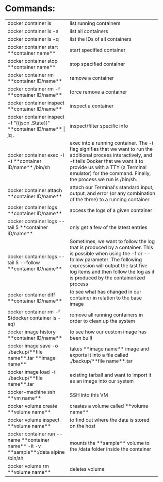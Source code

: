 <h1>Commands:</h1>

<table>
  <tr>
    <td>docker container ls</td>
    <td>list running containers</td>
  </tr>
  <tr>
    <td>docker container ls -a</td>
    <td>list all containers</td>
  </tr>
  <tr>
    <td>docker container ls -q</td>
    <td>list the IDs of all containers</td>
  </tr>
  <tr>
    <td>docker container start **container name**</td>
    <td>start specified container</td>
  </tr>
  <tr>
    <td>docker container stop **container name**</td>
    <td>stop specified container</td>
  </tr>
  <tr>
    <td>docker container rm **container ID/name**</td>
    <td>remove a container</td>
  </tr>
  <tr>
    <td>docker container rm -f **container ID/name**</td>
    <td>force remove a container</td>
  </tr>
  <tr>
    <td>docker container inspect **container ID/name**</td>
    <td>inspect a container</td>
  </tr>
  <tr>
    <td>docker container inspect -f "{{json .State}}" **container ID/name** | jq .</td>
    <td>inspect/filter specific info</td>
  </tr>
  <tr>
    <td>docker container exec -i -t **container ID/name** /bin/sh</td>
    <td>exec into a running container. The -i flag signifies that we want to run the additional process interactively, and -t tells Docker that we want it to provide us with a TTY (a Terminal emulator) for the command. Finally, the process we run is /bin/sh.</td>
  </tr>
  <tr>
    <td>docker container attach **container ID/name**</td>
    <td>attach our Terminal's standard input, output, and error (or any combination of the three) to a running container</td>
  </tr>
  <tr>
    <td>docker container logs **container ID/name**</td>
    <td>access the logs of a given container</td>
  </tr>
  <tr>
    <td>docker container logs --tail 5 **container ID/name**</td>
    <td>only get a few of the latest entries</td>
  </tr>
  <tr>
    <td>docker container logs --tail 5 --follow **container ID/name**</td>
    <td>Sometimes, we want to follow the log that is produced by a container. This is possible when using the -f or --follow parameter. The following expression will output the last five log items and then follow the log as it is produced by the containerized process</td>
  </tr>
  <tr>
    <td>docker container diff **container ID/name**</td>
    <td>to see what has changed in our container in relation to the base image</td>
  </tr>
  <tr>
    <td>docker container rm -f $(docker container ls -aq)</td>
    <td>remove all running containers in order to clean up the system</td>
  </tr>
  <tr>
    <td>docker image history **container ID/name**</td>
    <td>to see how our custom image has been built</td>
  </tr>
  <tr>
    <td>docker image save -o ./backup/**file name**.tar **image name**</td>
    <td>takes **image name** image and exports it into a file called ./backup/**file name**.tar</td>
  </tr>
  <tr>
    <td>docker image load -i ./backup/**file name**.tar</td>
    <td>existing tarball and want to import it as an image into our system</td>
  </tr>
  <tr>
    <td>docker-machine ssh **vm name**</td>
    <td>SSH into this VM</td>
  </tr>
  <tr>
    <td>docker volume create **volume name**</td>
    <td>creates a volume called **volume name**</td>
  </tr>
  <tr>
    <td>docker volume inspect **volume name**</td>
    <td>to find out where the data is stored on the host</td>
  </tr>
  <tr>
    <td>docker container run --name **container name** -it -v **sample**:/data alpine /bin/sh</td>
    <td>mounts the **sample** volume to the /data folder inside the container</td>
  </tr>
  <tr>
    <td>docker volume rm **volume name**</td>
    <td>deletes volume</td>
  </tr>
 </table>   
 

                
 
     
                 
                   
          
 
                   
                    
  
               
